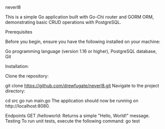 neverl8

This is a simple Go application built with Go-Chi router and GORM ORM, demonstrating basic CRUD operations with PostgreSQL.

Prerequisites

Before you begin, ensure you have the following installed on your machine:

Go programming language (version 1.16 or higher),
PostgreSQL database,
Git

Installation:

Clone the repository:

git clone https://github.com/drewfugate/neverl8.git
Navigate to the project directory:

cd src
go run main.go
The application should now be running on http://localhost:8080.

Endpoints
GET /helloworld: Returns a simple "Hello, World!" message.
Testing
To run unit tests, execute the following command:
go test 
